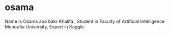 # osama
Name is Osama abo bakr Khalifa , Student in Faculty of Artificial Intelligence Menoufia University, Expert in Kaggle .
